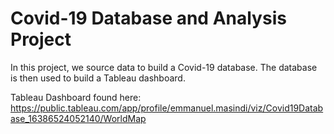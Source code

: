 # Covid-19 Database and Analysis Project

In this project, we source data to build a Covid-19 database. The database is then used to build a Tableau dashboard.

Tableau Dashboard found here: https://public.tableau.com/app/profile/emmanuel.masindi/viz/Covid19Database_16386524052140/WorldMap
